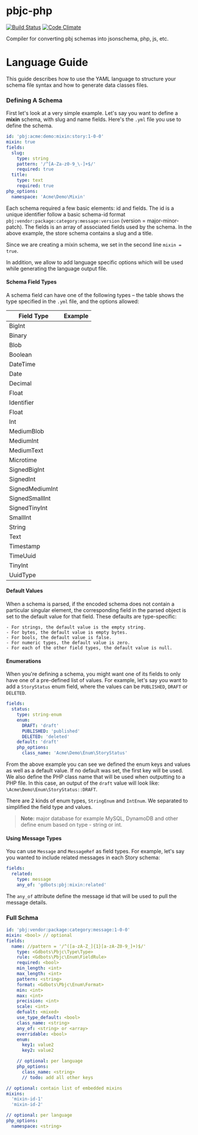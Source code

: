 pbjc-php
=============

[![Build Status](https://api.travis-ci.org/gdbots/pbjc-php.svg)](https://travis-ci.org/gdbots/pbjc-php)
[![Code Climate](https://codeclimate.com/github/gdbots/pbjc-php/badges/gpa.svg)](https://codeclimate.com/github/gdbots/pbjc-php)

Compiler for converting pbj schemas into jsonschema, php, js, etc.

# Language Guide
This guide describes how to use the YAML language to structure your schema file syntax and how to generate data classes files.

### Defining A Schema
First let's look at a very simple example. Let's say you want to define a **mixin** schema, with slug and name fields. Here's the `.yml` file you use to define the schema.

```yaml
id: 'pbj:acme:demo:mixin:story:1-0-0'
mixin: true
fields:
  slug:
    type: string
    pattern: '/^[A-Za-z0-9_\-]+$/'
    required: true
  title:
    type: text
    required: true
php_options:
  namespace: 'Acme\Demo\Mixin'
```

Each schema required a few basic elements: id and fields.
The id is a unique identifier follow a basic schema-id format `pbj:vendor:package:category:message:version` (version = major-minor-patch).
The fields is an array of associated fields used by the schema. In the above example, the store schema contains a slug and a title.

Since we are creating a mixin schema, we set in the second line `mixin = true`.

In addition, we allow to add language specific options which will be used while generating the language output file.

#### Schema Field Types
A schema field can have one of the following types – the table shows the type specified in the `.yml` file, and the options allowed:

| Field Type | Example |
| -----------| -------------- |
| BigInt |  |
| Binary |  |
| Blob |  |
| Boolean |  |
| DateTime |  |
| Date |  |
| Decimal |  |
| Float |  |
| Identifier |  |
| Float |  |
| Int |  |
| MediumBlob |  |
| MediumInt |  |
| MediumText |  |
| Microtime |  |
| SignedBigInt |  |
| SignedInt |  |
| SignedMediumInt |  |
| SignedSmallInt |  |
| SignedTinyInt |  |
| SmallInt |  |
| String |  |
| Text |  |
| Timestamp |  |
| TimeUuid |  |
| TinyInt |  |
| UuidType |  |

#### Default Values
When a schema is parsed, if the encoded schema does not contain a particular singular element, the corresponding field in the parsed object is set to the default value for that field. These defaults are type-specific:

    - For strings, the default value is the empty string.
    - For bytes, the default value is empty bytes.
    - For bools, the default value is false.
    - For numeric types, the default value is zero.
    - For each of the other field types, the default value is null.

#### Enumerations
When you're defining a schema, you might want one of its fields to only have one of a pre-defined list of values. For example, let's say you want to add a `StoryStatus` enum field, where the values can be `PUBLISHED`, `DRAFT` or `DELETED`.

```yaml
fields:
  status:
    type: string-enum
    enum:
      DRAFT: 'draft'
      PUBLISHED: 'published'
      DELETED: 'deleted'
    default: 'draft'
    php_options:
      class_name: 'Acme\Demo\Enum\StoryStatus'
```

From the above example you can see we defined the enum keys and values as well as a default value. If no default was set, the first key will be used. We also define the PHP class name that will be used when outputting to a PHP file. In this case, an output of the `draft` value will look like: `\Acme\Demo\Enum\StoryStatus::DRAFT`.

There are 2 kinds of enum types, `StringEnum` and `IntEnum`. We separated to simplified the field type and values.

> **Note:** major database for example MySQL, DynamoDB and other define enum based on type - string or int.

#### Using Message Types
You can use `Message` and `MessageRef` as field types. For example, let's say you wanted to include related messages in each Story schema:

```yaml
fields:
  related:
    type: message
    any_of: 'gdbots:pbj:mixin:related'
```

The `any_of` attribute define the message id that will be used to pull the message details.

### Full Schma

```yaml
id: 'pbj:vendor:package:category:message:1-0-0'
mixin: <bool> // optional
fields:
  name: //pattern = '/^([a-zA-Z_]{1}[a-zA-Z0-9_]+)$/'
    type: <Gdbots\Pbjc\Type\Type>
    rule: <Gdbots\Pbjc\Enum\FieldRule>
    required: <bool>
    min_length: <int>
    max_length: <int>
    pattern: <string>
    format: <Gdbots\Pbjc\Enum\Format>
    min: <int>
    max: <int>
    precision: <int>
    scale: <int>
    defualt: <mixed>
    use_type_default: <bool>
    class_name: <string>
    any_of: <string> or <array>
    overridable: <bool>
    enum:
      key1: value2
      key2: value2

    // optional: per language
    php_options:
      class_name: <string>
      // todo: add all other keys

// optional: contain list of embedded mixins
mixins:
  'mixin-id-1'
  'mixin-id-2'

// optional: per language
php_options:
  namespace: <string>
```
